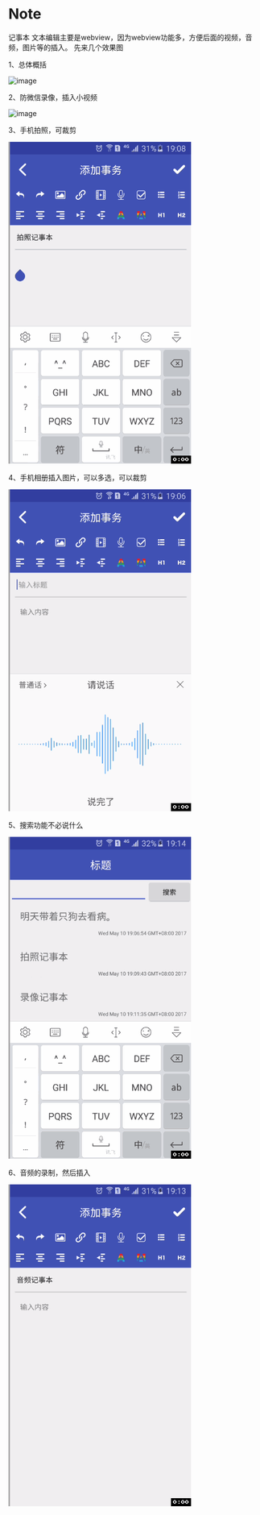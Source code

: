 # Note
记事本
文本编辑主要是webview，因为webview功能多，方便后面的视频，音频，图片等的插入。
先来几个效果图

1、总体概括

![image](https://github.com/CallmeBarry/Note/blob/master/resultPic/%E5%85%B6%E4%BB%96.gif)

2、防微信录像，插入小视频

![image](https://github.com/CallmeBarry/Note/blob/master/resultPic/%E5%BD%95%E5%83%8F.gif)

3、手机拍照，可裁剪

![image](https://github.com/CallmeBarry/Note/blob/master/resultPic/%E6%8B%8D%E7%85%A7.gif)

4、手机相册插入图片，可以多选，可以裁剪

![image](https://github.com/CallmeBarry/Note/blob/master/resultPic/%E6%8F%92%E5%85%A5%E5%9B%BE%E7%89%87.gif)

5、搜索功能不必说什么

![image](https://github.com/CallmeBarry/Note/blob/master/resultPic/%E6%90%9C%E7%B4%A2%E5%8A%9F%E8%83%BD.gif)

6、音频的录制，然后插入

![image](https://github.com/CallmeBarry/Note/blob/master/resultPic/%E9%9F%B3%E9%A2%91.gif)

